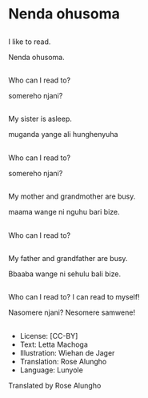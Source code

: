 # Nenda ohusoma

##
I like to read.

Nenda ohusoma.


##
Who can I read to?

somereho njani?


##
My sister is asleep.

muganda yange ali
hunghenyuha


##
Who can I read to?

somereho njani?


##
My mother and
grandmother are busy.

maama wange ni nguhu
bari bize.


##
Who can I read to?


##
My father and
grandfather are busy.

Bbaaba wange ni
sehulu bali bize.


##
Who can I read to?
I can read to myself!

Nasomere njani?
Nesomere samwene!


##
* License: [CC-BY]
* Text: Letta Machoga
* Illustration: Wiehan de Jager
* Translation: Rose Alungho
* Language: Lunyole

Translated by Rose Alungho
